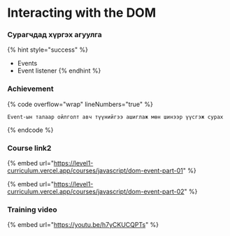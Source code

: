 # Interacting with the DOM

### Сурагчдад хүргэх агуулга

{% hint style="success" %}
* Events&#x20;
* Event listener
{% endhint %}

### Achievement

{% code overflow="wrap" lineNumbers="true" %}
```
Event-ын талаар ойлголт авч түүнийгээ ашиглаж мөн шинээр үүсгэж сурах
```
{% endcode %}

### Course link2



{% embed url="https://level1-curriculum.vercel.app/courses/javascript/dom-event-part-01" %}

{% embed url="https://level1-curriculum.vercel.app/courses/javascript/dom-event-part-02" %}

### Training video

{% embed url="https://youtu.be/h7yCKUCQPTs" %}
